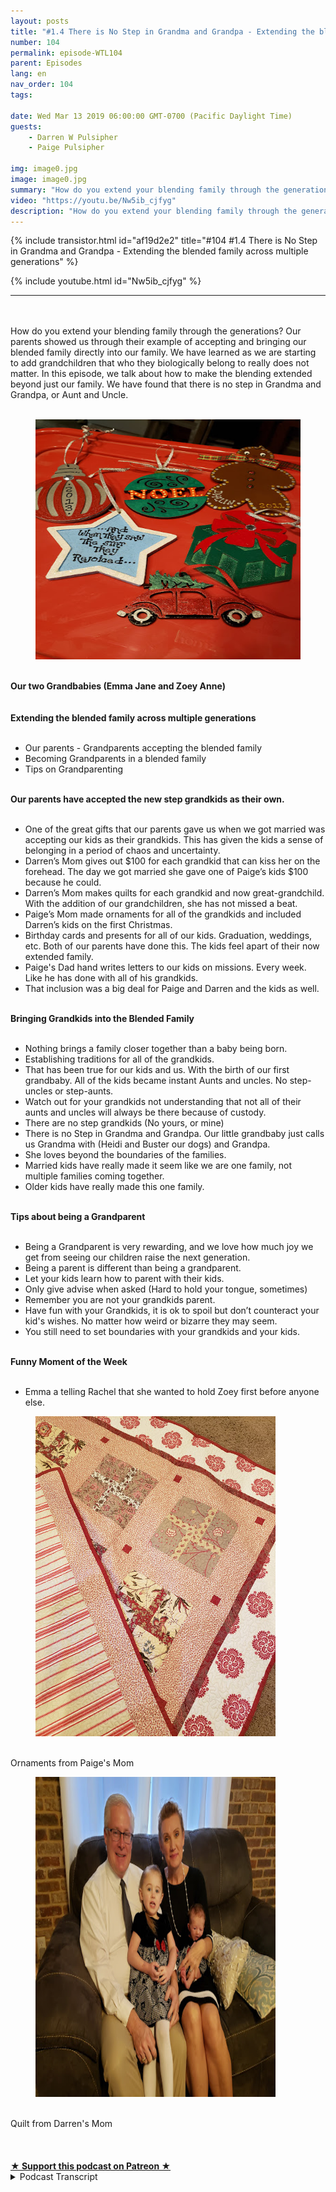 ```yaml
---
layout: posts
title: "#1.4 There is No Step in Grandma and Grandpa - Extending the blended family across multiple generations"
number: 104
permalink: episode-WTL104
parent: Episodes
lang: en
nav_order: 104
tags:

date: Wed Mar 13 2019 06:00:00 GMT-0700 (Pacific Daylight Time)
guests:
    - Darren W Pulsipher
    - Paige Pulsipher

img: image0.jpg
image: image0.jpg
summary: "How do you extend your blending family through the generations? Our parents showed us through their example of accepting and bringing our blended family directly into our family. We have learned as we are starting to add grandchildren that who they biologically belong to really does not matter. In this episode, we talk about how to make the blending extended beyond just our family. We have found that there is no step in Grandma and Grandpa, or Aunt and Uncle."
video: "https://youtu.be/Nw5ib_cjfyg"
description: "How do you extend your blending family through the generations? Our parents showed us through their example of accepting and bringing our blended family directly into our family. We have learned as we are starting to add grandchildren that who they biologically belong to really does not matter. In this episode, we talk about how to make the blending extended beyond just our family. We have found that there is no step in Grandma and Grandpa, or Aunt and Uncle."
---
```


<div>
{% include transistor.html id="af19d2e2" title="#104 #1.4 There is No Step in Grandma and Grandpa - Extending the blended family across multiple generations" %}

{% include youtube.html id="Nw5ib_cjfyg" %}
</div>

---

<html><head></head><body><div><br><br></div><div>How do you extend your blending family through the generations? Our parents showed us through their example of accepting and bringing our blended family directly into our family. We have learned as we are starting to add grandchildren that who they biologically belong to really does not matter. In this episode, we talk about how to make the blending extended beyond just our family. We have found that there is no step in Grandma and Grandpa, or Aunt and Uncle.</div><div><br><figure data-trix-attachment="{&quot;contentType&quot;:&quot;image&quot;,&quot;height&quot;:384,&quot;url&quot;:&quot;https://lh3.googleusercontent.com/-HDWl0mD6h2o/XIf4-YcUGrI/AAAAAAABUVk/b_BTCsEfE7Ukw_cRM1lpjd7-a7oIlpETwCK8BGAs/s512/2019-03-12.jpg&quot;,&quot;width&quot;:512}" data-trix-content-type="image" class="attachment attachment--preview"><img src="./image0.jpg" width="512" height="384"><figcaption class="attachment__caption"></figcaption></figure><br><strong>Our two Grandbabies (Emma Jane and Zoey Anne)<br></strong><br></div><div><strong><br>Extending the blended family across multiple generations<br></strong><br></div><ul><li>Our parents - Grandparents accepting the blended family</li><li>Becoming Grandparents in a blended family</li><li>Tips on Grandparenting</li></ul><div><strong><br>Our parents have accepted the new step grandkids as their own.<br></strong><br></div><ul><li>One of the great gifts that our parents gave us when we got married was accepting our kids as their grandkids. This has given the kids a sense of belonging in a period of chaos and uncertainty.</li><li>Darren’s Mom gives out $100 for each grandkid that can kiss her on the forehead. The day we got married she gave one of Paige’s kids $100 because he could.</li><li>Darren’s Mom makes quilts for each grandkid and now great-grandchild. With the addition of our grandchildren, she has not missed a beat.</li><li>Paige’s Mom made ornaments for all of the grandkids and included Darren’s kids on the first Christmas.</li><li>Birthday cards and presents for all of our kids. Graduation, weddings, etc. Both of our parents have done this. The kids feel apart of their now extended family.</li><li>Paige's Dad hand writes letters to our kids on missions. Every week. Like he has done with all of his grandkids.</li><li>That inclusion was a big deal for Paige and Darren and the kids as well.</li></ul><div><strong><br>Bringing Grandkids into the Blended Family<br></strong><br></div><ul><li>Nothing brings a family closer together than a baby being born.</li><li>Establishing traditions for all of the grandkids.</li><li>That has been true for our kids and us. With the birth of our first grandbaby. All of the kids became instant Aunts and uncles. No step-uncles or step-aunts.</li><li>Watch out for your grandkids not understanding that not all of their aunts and uncles will always be there because of custody.</li><li>There are no step grandkids (No yours, or mine)</li><li>There is no Step in Grandma and Grandpa. Our little grandbaby just calls us Grandma with (Heidi and Buster our dogs) and Grandpa.</li><li>She loves beyond the boundaries of the families.</li><li>Married kids have really made it seem like we are one family, not multiple families coming together.&nbsp;</li><li>Older kids have really made this one family.</li></ul><div><strong><br>Tips about being a Grandparent<br></strong><br></div><ul><li>Being a Grandparent is very rewarding, and we love how much joy we get from seeing our children raise the next generation.</li><li>Being a parent is different than being a grandparent.</li><li>Let your kids learn how to parent with their kids.</li><li>Only give advise when asked (Hard to hold your tongue, sometimes)</li><li>Remember you are not your grandkids parent.</li><li>Have fun with your Grandkids, it is ok to spoil but don’t counteract your kid's wishes. No matter how weird or bizarre they may seem.</li><li>You still need to set boundaries with your grandkids and your kids.</li></ul><div><strong><br>Funny Moment of the Week<br></strong><br></div><ul><li>Emma a telling Rachel that she wanted to hold Zoey first before anyone else.</li></ul><div><figure data-trix-attachment="{&quot;contentType&quot;:&quot;image&quot;,&quot;height&quot;:512,&quot;url&quot;:&quot;https://lh3.googleusercontent.com/-U4dqtsqNy8A/XIfzynZNwwI/AAAAAAABUVI/vnYS1mqjm6gNij6-SjE0VX7pzfjYbfzFACK8BGAs/s512/2019-03-12.jpg&quot;,&quot;width&quot;:384}" data-trix-content-type="image" class="attachment attachment--preview"><img src="./image1.jpg" width="384" height="512"><figcaption class="attachment__caption"></figcaption></figure><br>Ornaments from Paige's Mom</div><div><figure data-trix-attachment="{&quot;contentType&quot;:&quot;image&quot;,&quot;height&quot;:512,&quot;url&quot;:&quot;https://lh3.googleusercontent.com/-vfZCo8DIND0/XIfypLVd5wI/AAAAAAABUU0/Uyj8QscTFxohzS_zLoaLu6k74YPVc7SIACK8BGAs/s512/2019-03-12.jpg&quot;,&quot;width&quot;:384}" data-trix-content-type="image" class="attachment attachment--preview"><img src="./image2.jpg" width="384" height="512"><figcaption class="attachment__caption"></figcaption></figure><br>Quilt from Darren's Mom<br><br><br>&nbsp;</div>
<strong>
  <a href="https://www.patreon.com/wheresthelemonade" target="_donate" rel="payment" title="★ Support this podcast on Patreon ★">★ Support this podcast on Patreon ★</a>
</strong></body></html>

<details>
<summary> Podcast Transcript </summary>

<p></p>

</details>

